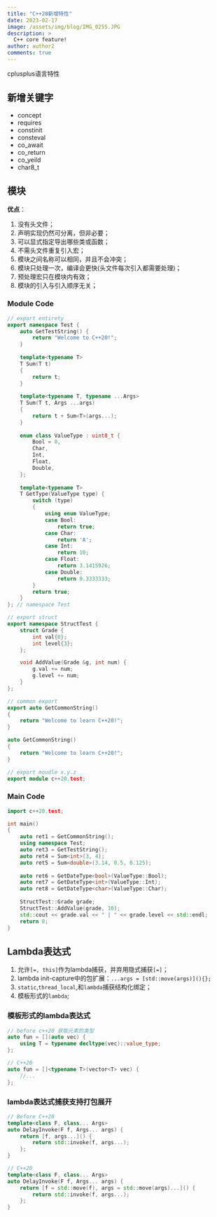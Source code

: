 ```yaml
---
title: "C++20新增特性"
date: 2023-02-17
image: /assets/img/blog/IMG_0255.JPG
description: >
  C++ core feature!
author: author2
comments: true
---
```


cplusplus语言特性

## 新增关键字

- concept
- requires
- constinit
- consteval
- co_await
- co_return
- co_yeild
- char8_t

## 模块

**优点**：

1. 没有头文件；
2. 声明实现仍然可分离，但非必要；
3. 可以显式指定导出哪些类或函数；
4. 不需头文件重复引入宏；
5. 模块之间名称可以相同，并且不会冲突；
6. 模块只处理一次，编译会更快(头文件每次引入都需要处理)；
7. 预处理宏只在模块内有效；
8. 模块的引入与引入顺序无关；

### Module Code

```c++
// export entirety
export namespace Test {
    auto GetTestString() {
        return "Welcome to C++20!";
    }
    
    template<typename T>
    T Sum(T t)
    {
        return t;
    }
    
    template<typename T, typename ...Args>
    T Sum(T t, Args ...args)
    {
        return t + Sum<T>(args...);
    }
    
    enum class ValueType : uint8_t {
        Bool = 0,
        Char,
        Int,
        Float,
        Double,
    };
    
    template<typename T>
    T GetType(ValueType type) {
        switch (type)
        {
            using enum ValueType;
            case Bool:
                return true;
            case Char:
                return 'A';
            case Int:
                return 10;
            case Float:
                return 3.1415926;
            case Double:
                return 0.3333333;
        }
        return true;
    }
}; // namespace Test

// export struct
export namespace StructTest {
    struct Grade {
        int val{0};
        int level{3};
    };

    void AddValue(Grade &g, int num) {
        g.val += num;
        g.level += num;
    }
};

// common export
export auto GetCommonString()
{
    return "Welcome to learn C++20!";
}

auto GetCommonString()
{
    return "Welcome to learn C++20!";
}

// export moudle x.y.z
export module c++20.test;
```



### Main Code

```c++
import c++20.test;

int main()
{
    auto ret1 = GetCommonString();
    using namespace Test;
    auto ret3 = GetTestString();
    auto ret4 = Sum<int>(3, 4);
    auto ret5 = Sum<double>(3.14, 0.5, 0.125);
    
    auto ret6 = GetDateType<bool>(ValueType::Bool);
    auto ret7 = GetDateType<int>(ValueType::Int);
    auto ret8 = GetDateType<char>(ValueType::Char);
    
    StructTest::Grade grade;
    StructTest::AddValue(grade, 10);
    std::cout << grade.val << " | " << grade.level << std::endl;
    return 0;
}
```

## Lambda表达式

1. 允许`[=, this]`作为lambda捕获，并弃用隐式捕获`[=]`；
2. lambda init-capture中的包扩展：`...args = [std::move(args)](){};`
3. `static`,`thread_local`,和`lambda`捕获结构化绑定；
4. 模板形式的`lambda`;

### 模板形式的lambda表达式

```c++
// before c++20 获取元素的类型
auto fun = [](auto vec) {
    using T = typename decltype(vec)::value_type;
};

// C++20
auto fun = []<typename T>(vector<T> vec) {
    //...
};
```

### lambda表达式捕获支持打包展开

```c++
// Before C++20
template<class F, class... Args>
auto DelayInvoke(F f, Args... args) {
    return [f, args...]() {
        return std::invoke(f, args...);
    };
}

// C++20
template<class F, class... Args>
auto DelayInvoke(F f, Args... args) {
    return [f = std::move(f), args = std::move(args)...]() {
        return std::invoke(f, args...);
    };
}
```

